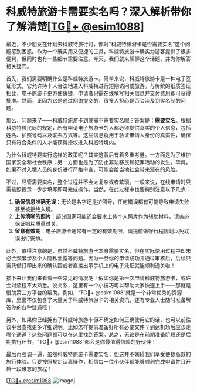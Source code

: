 # 科威特旅游卡需要实名吗？深入解析带你了解清楚[[TG💪+ @esim1088](https://t.me/s/esim1088)]

最近，不少朋友在计划去科威特旅行时，都对“科威特旅游卡是否需要实名”这个问题感到困惑。作为一个既实用又便捷的工具，科威特旅游卡确实为游客提供了很多便利，但同时也有一些细节需要注意。今天，我们就来聊聊这个话题，并为你解答相关疑问。

首先，我们需要明确什么是科威特旅游卡。简单来说，科威特旅游卡是一种电子签证形式，它允许持卡人合法地进入科威特进行短期访问或旅游。与传统的纸质签证相比，电子旅游卡更方便快捷，申请者只需在线填写相关信息并支付费用即可获得批准。然而，正因为它是通过网络提交的，很多人担心是否会涉及到实名制的问题。

那么，问题来了——科威特旅游卡到底需不需要实名呢？答案是：**需要实名**。根据科威特移民局的规定，所有申请电子旅游卡的人都必须提供真实的个人信息，包括姓名、护照号码以及联系方式等。这些信息将用于验证申请人身份的真实性，确保只有符合条件的人才能获得授权进入科威特境内。

为什么科威特要实行这样的政策呢？其实这背后有着多重考量。一方面是为了维护国家安全和社会秩序；另一方面也是为了防止非法移民和犯罪活动的发生。毕竟，如果不对入境人员的身份进行严格审查，可能会给当地社会带来潜在的风险。

不过，尽管需要实名，整个过程并不会太复杂或者繁琐。一般来说，在线申请时只需按照提示一步步填写即可完成操作。当然，在此过程中也要特别注意以下几点：

1. **确保信息准确无误**：无论是名字还是护照号，任何错误都有可能导致申请失败甚至被拒绝入境。
2. **上传清晰的照片**：部分国家可能还会要求上传个人照片作为辅助材料，请务必保证照片质量过关。
3. **留意有效期**：电子旅游卡通常有一定的有效期限，请提前做好行程规划以免耽误出行安排。

此外，值得注意的是，虽然科威特旅游卡本身需要实名，但在实际使用过程中却未必会频繁涉及个人隐私泄露等问题。因为一旦你的申请成功并通过审核后，后续只需凭借打印出来的确认函或者直接出示手机上的电子凭证就能顺利通关啦！

接下来让我们来看看一些常见的情况吧！假如你是第一次申请科威特旅游卡，或许会对流程不太熟悉。没关系，这里有一个小技巧可以帮助大家快速上手——那就是借助第三方平台的帮助。例如，“TG💪+ @esim1088”就是一个非常优秀的资源库，里面不仅包含了大量关于科威特旅游卡的相关资讯，还有专业人士随时准备解答你的各种疑惑哦！

另外，如果你已经拥有了科威特旅游卡但不确定如何正确使用它的话，也可以前往该平台查找更多详细说明。比如怎样提前准备好所有必要文件？到达机场后应该走哪个通道？这些问题都可以在这里找到答案。总之，无论是在前期准备阶段还是后期执行环节，“TG💪+ @esim1088”都会是你最值得信赖的好伙伴！

最后再强调一遍，虽然科威特旅游卡需要实名，但这并不妨碍我们享受便捷高效的旅行体验。只要按照规定认真操作，相信每一位小伙伴都能够顺利完成申请并且开启一段难忘的旅程！

[[TG💪+ @esim1088](https://t.me/s/esim1088) ![Image](https://i.postimg.cc/4NQfJmqS/Snipaste-2025-05-13-00-14-12.png)]